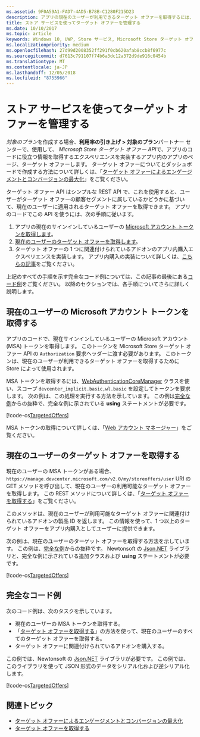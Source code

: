 ```yaml
---
ms.assetid: 9F0A59A1-FAD7-4AD5-B78B-C1280F215D23
description: アプリの現在のユーザーが利用できるターゲット オファーを取得するには、Microsoft Store ターゲット オファー API を使います。
title: ストア サービスを使ってターゲット オファーを管理する
ms.date: 10/10/2017
ms.topic: article
keywords: Windows 10, UWP, Store サービス, Microsoft Store ターゲット オファー API, ターゲット オファー
ms.localizationpriority: medium
ms.openlocfilehash: 27d99d2008352ff291f0cb620afab8ccb8f6977c
ms.sourcegitcommit: d7613c791107f74b6a3dc12a372d9de916c0454b
ms.translationtype: MT
ms.contentlocale: ja-JP
ms.lasthandoff: 12/05/2018
ms.locfileid: "8755966"
---
```

# <a name="manage-targeted-offers-using-store-services"></a>ストア サービスを使ってターゲット オファーを管理する

*対象のプラン*を作成する場合、**利用率の引き上げ > 対象のプラン**パートナー センターで、使用して、 *Microsoft Store ターゲット オファー API*で、アプリのコードに役立つ情報を取得するエクスペリエンスを実装するアプリ内のアプリのページ、ターゲット オファーします。 ターゲット オファーについてとダッシュボードで作成する方法について詳しくは、「[ターゲット オファーによるエンゲージメントとコンバージョンの最大化](../publish/use-targeted-offers-to-maximize-engagement-and-conversions.md)」をご覧ください。

ターゲット オファー API はシンプルな REST API で、これを使用すると、ユーザーがターゲット オファーの顧客セグメントに属しているかどうかに基づいて、現在のユーザーに適用されるターゲット オファーを取得できます。 アプリのコードでこの API を使うには、次の手順に従います。

1.  アプリの現在のサインインしているユーザーの [Microsoft アカウント トークンを取得します](#obtain-a-microsoft-account-token)。
2.  [現在のユーザーのターゲット オファーを取得します](#get-targeted-offers)。
3.  ターゲット オファーの 1 つに関連付けられているアドオンのアプリ内購入エクスペリエンスを実装します。 アプリ内購入の実装について詳しくは、[こちらの記事](enable-in-app-purchases-of-apps-and-add-ons.md)をご覧ください。

上記のすべての手順を示す完全なコード例については、この記事の最後にある[コード例](#code-example)をご覧ください。 以降のセクションでは、各手順についてさらに詳しく説明します。

<span id="obtain-a-microsoft-account-token" />

## <a name="get-a-microsoft-account-token-for-the-current-user"></a>現在のユーザーの Microsoft アカウント トークンを取得する

アプリのコードで、現在サインインしているユーザーの Microsoft アカウント (MSA) トークンを取得します。 このトークンを Microsoft Store ターゲット オファー API の ```Authorization``` 要求ヘッダーに渡す必要があります。 このトークンは、現在のユーザーが利用できるターゲット オファーを取得するために Store によって使用されます。

MSA トークンを取得するには、[WebAuthenticationCoreManager](https://docs.microsoft.com/uwp/api/windows.security.authentication.web.core.webauthenticationcoremanager) クラスを使い、スコープ ```devcenter_implicit.basic,wl.basic``` を設定してトークンを要求します。 次の例は、この処理を実行する方法を示しています。 この例は[完全な例](#code-example)からの抜粋で、完全な例に示されている **using** ステートメントが必要です。

[!code-cs[TargetedOffers](./code/StoreServicesExamples_TargetedOffers/cs/TargetedOffers.cs#GetMSAToken)]

MSA トークンの取得について詳しくは、「[Web アカウント マネージャー](../security/web-account-manager.md)」をご覧ください。

<span id="get-targeted-offers" />

## <a name="get-the-targeted-offers-for-the-current-user"></a>現在のユーザーのターゲット オファーを取得する

現在のユーザーの MSA トークンがある場合、```https://manage.devcenter.microsoft.com/v2.0/my/storeoffers/user``` URI の GET メソッドを呼び出して、現在のユーザーの利用可能なターゲット オファーを取得します。 この REST メソッドについて詳しくは、「[ターゲット オファーを取得する](get-targeted-offers.md)」をご覧ください。

このメソッドは、現在のユーザーが利用可能なターゲット オファーに関連付けられているアドオンの製品 ID を返します。 この情報を使って、1 つ以上のターゲット オファーをアプリ内購入としてユーザーに提供できます。

次の例は、現在のユーザーのターゲット オファーを取得する方法を示しています。 この例は、[完全な例](#code-example)からの抜粋です。 Newtonsoft の [Json.NET](http://www.newtonsoft.com/json) ライブラリと、完全な例に示されている追加クラスおよび **using** ステートメントが必要です。

[!code-cs[TargetedOffers](./code/StoreServicesExamples_TargetedOffers/cs/TargetedOffers.cs#GetTargetedOffers)]

<span id="code-example" />

## <a name="complete-code-example"></a>完全なコード例

次のコード例は、次のタスクを示しています。

* 現在のユーザーの MSA トークンを取得する。
* 「[ターゲット オファーを取得する](get-targeted-offers.md)」の方法を使って、現在のユーザーのすべてのターゲット オファーを取得する。
* ターゲット オファーに関連付けられているアドオンを購入する。

この例では、Newtonsoft の [Json.NET](http://www.newtonsoft.com/json) ライブラリが必要です。 この例では、このライブラリを使って JSON 形式のデータをシリアル化および逆シリアル化します。

[!code-cs[TargetedOffers](./code/StoreServicesExamples_TargetedOffers/cs/TargetedOffers.cs#GetTargetedOffersSample)]

## <a name="related-topics"></a>関連トピック

* [ターゲット オファーによるエンゲージメントとコンバージョンの最大化](../publish/use-targeted-offers-to-maximize-engagement-and-conversions.md)
* [ターゲット オファーを取得する](get-targeted-offers.md)
